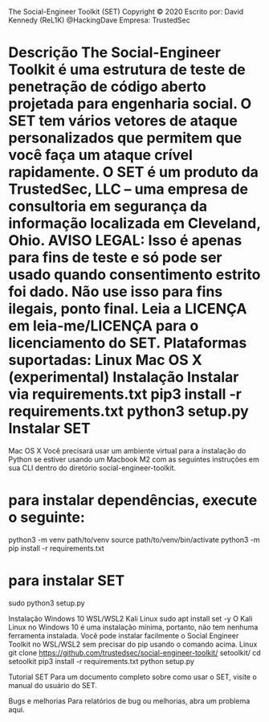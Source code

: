The Social-Engineer Toolkit (SET)
Copyright :copyright: 2020
Escrito por: David Kennedy (ReL1K) @HackingDave
Empresa: TrustedSec

Descrição
The Social-Engineer Toolkit é uma estrutura de teste de penetração de código aberto projetada para engenharia social. O SET tem vários vetores de ataque personalizados que permitem que você faça um ataque crível rapidamente. O SET é um produto da TrustedSec, LLC – uma empresa de consultoria em segurança da informação localizada em Cleveland, Ohio.
AVISO LEGAL: Isso é apenas para fins de teste e só pode ser usado quando consentimento estrito foi dado. Não use isso para fins ilegais, ponto final. Leia a LICENÇA em leia-me/LICENÇA para o licenciamento do SET.
Plataformas suportadas:
Linux
Mac OS X (experimental)
Instalação
Instalar via requirements.txt
pip3 install -r requirements.txt
python3 setup.py
Instalar SET
=======
Mac OS X
Você precisará usar um ambiente virtual para a instalação do Python se estiver usando um Macbook M2 com as seguintes instruções em sua CLI dentro do diretório social-engineer-toolkit.
# para instalar dependências, execute o seguinte:
python3 -m venv path/to/venv
source path/to/venv/bin/activate
python3 -m pip install -r requirements.txt

# para instalar SET
sudo python3 setup.py

Instalação
Windows 10 WSL/WSL2 Kali Linux
sudo apt install set -y
O Kali Linux no Windows 10 é uma instalação mínima, portanto, não tem nenhuma ferramenta instalada. Você pode instalar facilmente o Social Engineer Toolkit no WSL/WSL2 sem precisar do pip usando o comando acima.
Linux
git clone https://github.com/trustedsec/social-engineer-toolkit/ setoolkit/
cd setoolkit
pip3 install -r requirements.txt
python setup.py

Tutorial SET
Para um documento completo sobre como usar o SET, visite o manual do usuário do SET.

Bugs e melhorias
Para relatórios de bug ou melhorias, abra um problema aqui.
